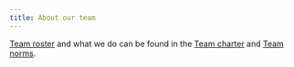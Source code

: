 ```yaml
---
title: About our team
---
```


[Team roster](/docs/About%20our%20team/who-we-are) and what we do can be found in the [Team charter](/docs/About%20our%20team/team-charter) and [Team norms](/docs/About%20our%20team/team-norms). 